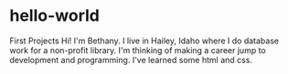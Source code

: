# hello-world
First Projects
Hi! I'm Bethany. I live in Hailey, Idaho where I do database work for a non-profit library. I'm thinking of making a career jump to development and programming. I've learned some html and css. 
